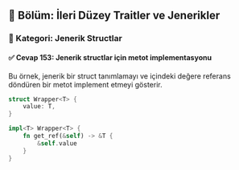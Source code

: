 ## 📘 Bölüm: İleri Düzey Traitler ve Jenerikler  
### 🔹 Kategori: Jenerik Structlar  
#### ✅ Cevap 153: Jenerik structlar için metot implementasyonu

Bu örnek, jenerik bir struct tanımlamayı ve içindeki değere referans döndüren bir metot implement etmeyi gösterir.

```rust
struct Wrapper<T> {
    value: T,
}

impl<T> Wrapper<T> {
    fn get_ref(&self) -> &T {
        &self.value
    }
}
```
